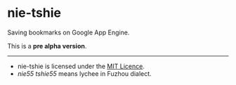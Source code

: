 # nie-tshie
Saving bookmarks on Google App Engine.

This is a **pre alpha version**.

---

* nie-tshie is licensed under the [MIT Licence](http://www.opensource.org/licenses/MIT).
* *nie55 tshie55* means lychee in Fuzhou dialect.
